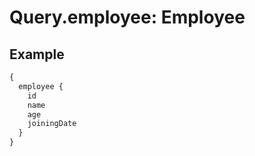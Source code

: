 # Query.employee: Employee
            
## Example
```graphql
{
  employee {
    id
    name
    age
    joiningDate
  }
}

```